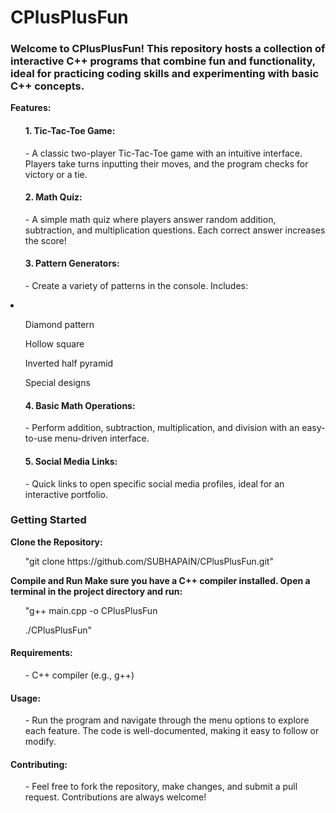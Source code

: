 # CPlusPlusFun
<h3>Welcome to CPlusPlusFun! This repository hosts a collection of interactive C++ programs that combine fun and functionality, ideal for practicing coding skills and experimenting with basic C++ concepts.</h3>

<b>Features:</b>
<ul><h4>1. Tic-Tac-Toe Game:</h4>
- A classic two-player Tic-Tac-Toe game with an intuitive interface. Players take turns inputting their moves, and the program checks for victory or a tie.</ul>

<ul><h4>2. Math Quiz:</h4>
- A simple math quiz where players answer random addition, subtraction, and multiplication questions. Each correct answer increases the score!</ul>

<ul><h4>3. Pattern Generators:</h4>
- Create a variety of patterns in the console. Includes:</ul>
<li><ul><p>Diamond pattern</p>
<p>Hollow square</p>
<p>Inverted half pyramid</p>
<p>Special designs</p></ul></li>
<ul><h4>4. Basic Math Operations:</h4>
- Perform addition, subtraction, multiplication, and division with an easy-to-use menu-driven interface.</ul>

<ul><h4>5. Social Media Links:</h4>
- Quick links to open specific social media profiles, ideal for an interactive portfolio.</ul>
<h3>Getting Started</h3>
<b>Clone the Repository:</b>
<ul>"git clone https://github.com/SUBHAPAIN/CPlusPlusFun.git"</ul>

<b>Compile and Run Make sure you have a C++ compiler installed. Open a terminal in the project directory and run:</b>
<ul>"g++ main.cpp -o CPlusPlusFun
  
./CPlusPlusFun"</ul>
<h4>Requirements:</h4>
<ul>- C++ compiler (e.g., g++)</ul>
<h4>Usage:</h4>
<ul>- Run the program and navigate through the menu options to explore each feature. The code is well-documented, making it easy to follow or modify.</ul>

<h4>Contributing:</h4>
<ul>- Feel free to fork the repository, make changes, and submit a pull request. Contributions are always welcome!</ul>
